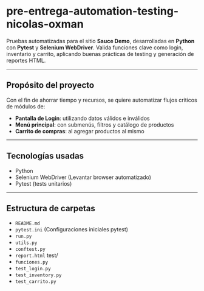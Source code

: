 # pre-entrega-automation-testing-nicolas-oxman

Pruebas automatizadas para el sitio **Sauce Demo**, desarrolladas en **Python** con **Pytest** y **Selenium WebDriver**. Valida funciones clave como login, inventario y carrito, aplicando buenas prácticas de testing y generación de reportes HTML.

---

## Propósito del proyecto

Con el fin de ahorrar tiempo y recursos, se quiere automatizar flujos críticos de módulos de:

- **Pantalla de Login**: utilizando datos válidos e inválidos  
- **Menú principal**: con submenús, filtros y catálogo de productos  
- **Carrito de compras**: al agregar productos al mismo  

---

## Tecnologías usadas

- Python  
- Selenium WebDriver (Levantar browser automatizado)  
- Pytest (tests unitarios)  

---

## Estructura de carpetas

- `README.md`  
- `pytest.ini` (Configuraciones iniciales pytest)
- `run.py`  
- `utils.py`
- `conftest.py` 
- `report.html` 
test/
- `funciones.py`  
- `test_login.py`  
- `test_inventory.py`  
- `test_carrito.py`  
 


